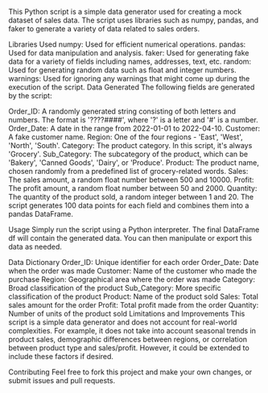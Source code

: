This Python script is a simple data generator used for creating a mock dataset of sales data. The script uses libraries such as numpy, pandas, and faker to generate a variety of data related to sales orders.

Libraries Used
numpy: Used for efficient numerical operations.
pandas: Used for data manipulation and analysis.
faker: Used for generating fake data for a variety of fields including names, addresses, text, etc.
random: Used for generating random data such as float and integer numbers.
warnings: Used for ignoring any warnings that might come up during the execution of the script.
Data Generated
The following fields are generated by the script:

Order_ID: A randomly generated string consisting of both letters and numbers. The format is '????####', where '?' is a letter and '#' is a number.
Order_Date: A date in the range from 2022-01-01 to 2022-04-10.
Customer: A fake customer name.
Region: One of the four regions - 'East', 'West', 'North', 'South'.
Category: The product category. In this script, it's always 'Grocery'.
Sub_Category: The subcategory of the product, which can be 'Bakery', 'Canned Goods', 'Dairy', or 'Produce'.
Product: The product name, chosen randomly from a predefined list of grocery-related words.
Sales: The sales amount, a random float number between 500 and 10000.
Profit: The profit amount, a random float number between 50 and 2000.
Quantity: The quantity of the product sold, a random integer between 1 and 20.
The script generates 100 data points for each field and combines them into a pandas DataFrame.

Usage
Simply run the script using a Python interpreter. The final DataFrame df will contain the generated data. You can then manipulate or export this data as needed.

Data Dictionary
Order_ID: Unique identifier for each order
Order_Date: Date when the order was made
Customer: Name of the customer who made the purchase
Region: Geographical area where the order was made
Category: Broad classification of the product
Sub_Category: More specific classification of the product
Product: Name of the product sold
Sales: Total sales amount for the order
Profit: Total profit made from the order
Quantity: Number of units of the product sold
Limitations and Improvements
This script is a simple data generator and does not account for real-world complexities. For example, it does not take into account seasonal trends in product sales, demographic differences between regions, or correlation between product type and sales/profit. However, it could be extended to include these factors if desired.

Contributing
Feel free to fork this project and make your own changes, or submit issues and pull requests.